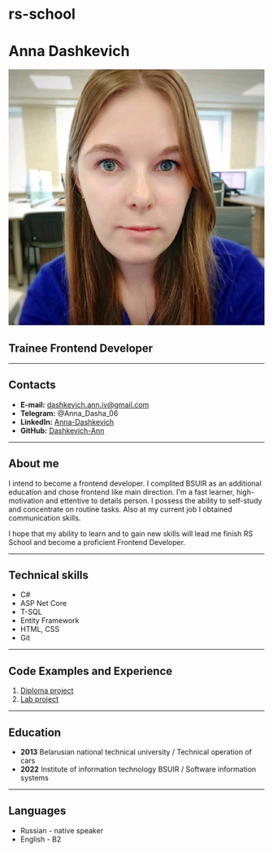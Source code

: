 # rs-school
# Anna Dashkevich
![cv-photo](CV_photo.jpg)
## Trainee Frontend Developer
*****
## Contacts
* **E-mail:** dashkevich.ann.iv@gmail.com 
* **Telegram:** @Anna_Dasha_06
* **LinkedIn:** [Anna-Dashkevich](https://www.linkedin.com/in/anna-dashkevich-472209177)
* **GitHub:** [Dashkevich-Ann](https://github.com/Dashkevich-Ann)
*****
## About me
I intend to become a frontend developer. I complited BSUIR as an additional education and chose frontend like main direction. I'm a fast learner, high-motivation and ettentive to details person. I possess the ability to self-study and concentrate on routine tasks. Also at my current job I obtained communication skills.

I hope that my ability to learn and to gain new skills will lead me finish RS School and  become a proficient Frontend Developer.
*****
## Technical skills
* C#
* ASP Net Core
* T-SQL
* Entity Framework
* HTML, CSS
* Git
*****
## Code Examples and Experience
1. [Diploma project](https://github.com/Dashkevich-Ann/Personal-Finance-Web)
2. [Lab project](https://github.com/Dashkevich-Ann/Web_Technologies_Dashkevich_90331)
*****
## Education
* **2013** Belarusian national technical university / Technical operation of cars
* **2022** Institute of information technology BSUIR / Software information systems
*****
## Languages
* Russian - native speaker
* English - B2